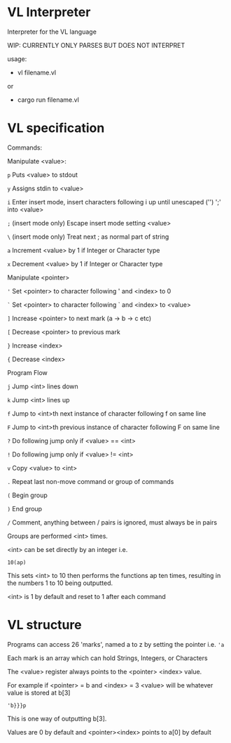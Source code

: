 # VL Interpreter
Interpreter for the VL language

WIP: CURRENTLY ONLY PARSES BUT DOES NOT INTERPRET

usage:

- vl filename.vl

or

- cargo run filename.vl

# VL specification

Commands:

Manipulate \<value>:

`p` Puts \<value> to stdout

`y` Assigns stdin to \<value>

`i` Enter insert mode, insert characters following i up until unescaped ('\') ';' into \<value>

`;` (insert mode only) Escape insert mode setting \<value>

`\` (insert mode only) Treat next ; as normal part of string

`a` Increment \<value> by 1 if Integer or Character type

`x` Decrement \<value> by 1 if Integer or Character type

Manipulate \<pointer>

`'` Set \<pointer> to character following ' and \<index> to 0

`` ` `` Set \<pointer> to character following \` and \<index> to \<value>

`]` Increase \<pointer> to next mark (a -> b -> c etc)

`[` Decrease \<pointer> to previous mark

`}` Increase \<index>

`{` Decrease \<index>

Program Flow

`j` Jump \<int> lines down

`k` Jump \<int> lines up

`f` Jump to \<int>th next instance of character following f on same line

`F` Jump to \<int>th previous instance of character following F on same line

`?` Do following jump only if \<value> == \<int>

`!` Do following jump only if \<value> != \<int>

`v` Copy \<value> to \<int>

`.` Repeat last non-move command or group of commands

`(` Begin group

`)` End group

`/` Comment, anything between / pairs is ignored, must always be in pairs

Groups are performed \<int> times.

\<int> can be set directly by an integer i.e.

`10(ap)`

This sets \<int> to 10 then performs the functions ap ten times, resulting in the numbers 1 to 10 being outputted.

\<int> is 1 by default and reset to 1 after each command


# VL structure

Programs can access 26 'marks', named a to z by setting the pointer i.e. `'a`

Each mark is an array which can hold Strings, Integers, or Characters

The \<value> register always points to the \<pointer> \<index> value.

For example if \<pointer> = b and \<index> = 3 \<value> will be whatever value is stored at b[3]

`'b}}}p`

This is one way of outputting b[3].

Values are 0 by default and \<pointer>\<index> points to a[0] by default
